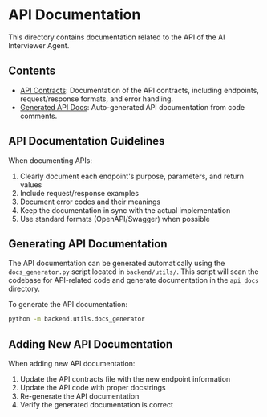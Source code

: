 # API Documentation

This directory contains documentation related to the API of the AI Interviewer Agent.

## Contents

- [API Contracts](api_contracts.md): Documentation of the API contracts, including endpoints, request/response formats, and error handling.
- [Generated API Docs](api_docs/index.html): Auto-generated API documentation from code comments.

## API Documentation Guidelines

When documenting APIs:

1. Clearly document each endpoint's purpose, parameters, and return values
2. Include request/response examples
3. Document error codes and their meanings
4. Keep the documentation in sync with the actual implementation
5. Use standard formats (OpenAPI/Swagger) when possible

## Generating API Documentation

The API documentation can be generated automatically using the `docs_generator.py` script located in `backend/utils/`. This script will scan the codebase for API-related code and generate documentation in the `api_docs` directory.

To generate the API documentation:

```bash
python -m backend.utils.docs_generator
```

## Adding New API Documentation

When adding new API documentation:

1. Update the API contracts file with the new endpoint information
2. Update the API code with proper docstrings
3. Re-generate the API documentation
4. Verify the generated documentation is correct

